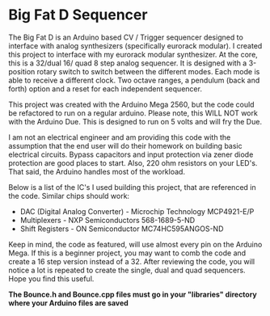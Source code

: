 Big Fat D Sequencer
=========

The Big Fat D is an Arduino based CV / Trigger sequencer designed to interface with analog synthesizers (specifically eurorack modular). I created this project to interface with my eurorack modular synthesizer. At the core, this is a 32/dual 16/ quad 8 step analog sequencer. It is designed with a 3-position rotary switch to switch between the different modes. Each mode is able to receive a different clock. Two octave ranges, a pendulum (back and forth) option and a reset for each independent sequencer.

This project was created with the Arduino Mega 2560, but the code could be refactored to run on a regular arduino. Please note, this WILL NOT work with the Arduino Due. This is designed to run on 5 volts and will fry the Due.

I am not an electrical engineer and am providing this code with the assumption that the end user will do their homework on building basic electrical circuits. Bypass capacitors and input protection via zener diode protection are good places to start. Also, 220 ohm resistors on your LED's. That said, the Arduino handles most of the workload.

Below is a list of the IC's I used building this project, that are referenced in the code. Similar chips should work:

- DAC (Digital Analog Converter) - Microchip Technology MCP4921-E/P
- Multiplexers - NXP Semiconductors 568-1689-5-ND
- Shift Registers - ON Semiconductor MC74HC595ANGOS-ND 

Keep in mind, the code as featured, will use almost every pin on the Arduino Mega. If this is a beginner project, you may want to comb the code and create a 16 step version instead of a 32. After reviewing the code, you will notice a lot is repeated to create the single, dual and quad sequencers. Hope you find this useful.

**The Bounce.h and Bounce.cpp files must go in your "libraries" directory where your Arduino files are saved**
